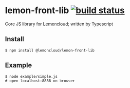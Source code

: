 # lemon-front-lib [![build status](https://github.com/lemoncloud-io/lemon-front-lib/workflows/Build/badge.svg)](https://github.com/lemoncloud-io/lemon-front-lib/actions)

Core JS library for [Lemoncloud](https://lemoncloud.io); written by Typescript

## Install

```
$ npm install @lemoncloud/lemon-front-lib
```

## Example

```
$ node example/simple.js
# open localhost:8888 on browser
```
